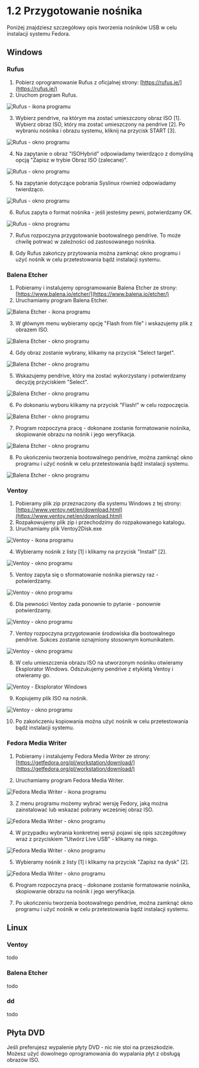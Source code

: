 # 1.2 Przygotowanie nośnika
Poniżej znajdziesz szczegółowy opis tworzenia nośników USB w celu instalacji systemu Fedora.

## Windows

### Rufus
1. Pobierz oprogramowanie Rufus z oficjalnej strony: [https://rufus.ie/](https://rufus.ie/)
2. Uruchom program Rufus.

![Rufus - ikona programu](./gfx/rufus_1.PNG)

3. Wybierz pendrive, na którym ma zostać umieszczony obraz ISO [1]. Wybierz obraz ISO, który ma zostać umieszczony na pendrive [2]. Po wybraniu nośnika i obrazu systemu, kliknij na przycisk START [3].

![Rufus - okno programu](./gfx/rufus_2.PNG)

4. Na zapytanie o obraz "ISOHybrid" odpowiadamy twierdząco z domyślną opcją "Zapisz w trybie Obraz ISO (zalecane)".

![Rufus - okno programu](./gfx/rufus_3.PNG)

5. Na zapytanie dotyczące pobrania Syslinux również odpowiadamy twierdząco.

![Rufus - okno programu](./gfx/rufus_4.PNG)

6. Rufus zapyta o format nośnika - jeśli jesteśmy pewni, potwierdzamy OK.

![Rufus - okno programu](./gfx/rufus_5.PNG)

7. Rufus rozpoczyna przygotowanie bootowalnego pendrive. To może chwilę potrwać w zależności od zastosowanego nośnika.

8. Gdy Rufus zakończy przytowania można zamknąć okno programu i użyć nośnik w celu przetestowania bądź instalacji systemu.

### Balena Etcher
1. Pobieramy i instalujemy oprogramowanie Balena Etcher ze strony: [https://www.balena.io/etcher/](https://www.balena.io/etcher/)
2. Uruchamiamy program Balena Etcher.

![Balena Etcher - ikona programu](./gfx/etcher_1.PNG)

3. W głównym menu wybieramy opcję "Flash from file" i wskazujemy plik z obrazem ISO.

![Balena Etcher - okno programu](./gfx/etcher_2.PNG)

4. Gdy obraz zostanie wybrany, klikamy na przycisk "Select target".

![Balena Etcher - okno programu](./gfx/etcher_3.PNG)

5. Wskazujemy pendrive, który ma zostać wykorzystany i potwierdzamy decyzję przyciskiem "Select".

![Balena Etcher - okno programu](./gfx/etcher_4.PNG)

6. Po dokonaniu wyboru klikamy na przycisk "Flash!" w celu rozpoczęcia.

![Balena Etcher - okno programu](./gfx/etcher_5.PNG)

7. Program rozpoczyna pracę - dokonane zostanie formatowanie nośnika, skopiowanie obrazu na nośnik i jego weryfikacja.

![Balena Etcher - okno programu](./gfx/etcher_6.PNG)

8. Po ukończeniu tworzenia bootowalnego pendrive, można zamknąć okno programu i użyć nośnik w celu przetestowania bądź instalacji systemu.

![Balena Etcher - okno programu](./gfx/etcher_7.PNG)

### Ventoy
1. Pobieramy plik zip przeznaczony dla systemu Windows z tej strony: [https://www.ventoy.net/en/download.html](https://www.ventoy.net/en/download.html)
2. Rozpakowujemy plik zip i przechodzimy do rozpakowanego katalogu.
3. Uruchamiamy plik Ventoy2Disk.exe

![Ventoy - ikona programu](./gfx/ventoy_1.PNG)

4. Wybieramy nośnik z listy [1] i klikamy na przycisk "Install" [2].

![Ventoy - okno programu](./gfx/ventoy_2.PNG)

5. Ventoy zapyta się o sformatowanie nośnika pierwszy raz - potwierdzamy.

![Ventoy - okno programu](./gfx/ventoy_3.PNG)

6. Dla pewności Ventoy zada ponownie to pytanie - ponownie potwierdzamy.

![Ventoy - okno programu](./gfx/ventoy_4.PNG)

7. Ventoy rozpoczyna przygotowanie środowiska dla bootowalnego pendrive. Sukces zostanie oznajmiony stosownym komunikatem.

![Ventoy - okno programu](./gfx/ventoy_5.PNG)

8. W celu umieszczenia obrazu ISO na utworzonym nośniku otwieramy Eksplorator Windows. Odszukujemy pendrive z etykietą Ventoy i otwieramy go.

![Ventoy - Eksplorator Windows](./gfx/ventoy_6.PNG)

9. Kopiujemy plik ISO na nośnik.

![Ventoy - okno programu](./gfx/ventoy_7.PNG)

10. Po zakończeniu kopiowania można użyć nośnik w celu przetestowania bądź instalacji systemu.

### Fedora Media Writer
1. Pobieramy i instalujemy Fedora Media Writer ze strony: [https://getfedora.org/pl/workstation/download/](https://getfedora.org/pl/workstation/download/)

2. Uruchamiamy program Fedora Media Writer.

![Fedora Media Writer - ikona programu](./gfx/fmw_1.PNG)

3. Z menu programu możemy wybrać wersję Fedory, jaką można zainstalować lub wskazać pobrany wcześniej obraz ISO.

![Fedora Media Writer - okno programu](./gfx/fmw_2.PNG)

4. W przypadku wybrania konkretnej wersji pojawi się opis szczegółowy wraz z przyciskiem "Utwórz Live USB" - klikamy na niego.

![Fedora Media Writer - okno programu](./gfx/fmw_3.PNG)

5. Wybieramy nośnik z listy [1] i klikamy na przycisk "Zapisz na dysk" [2].

![Fedora Media Writer - okno programu](./gfx/fmw_4.PNG)

6. Program rozpoczyna pracę - dokonane zostanie formatowanie nośnika, skopiowanie obrazu na nośnik i jego weryfikacja.

7. Po ukończeniu tworzenia bootowalnego pendrive, można zamknąć okno programu i użyć nośnik w celu przetestowania bądź instalacji systemu.

## Linux

### Ventoy
todo

### Balena Etcher
todo

### dd
todo

## Płyta DVD
Jeśli preferujesz wypalenie płyty DVD - nic nie stoi na przeszkodzie. Możesz użyć dowolnego oprogramowania do wypalania płyt z obsługą obrazów ISO.